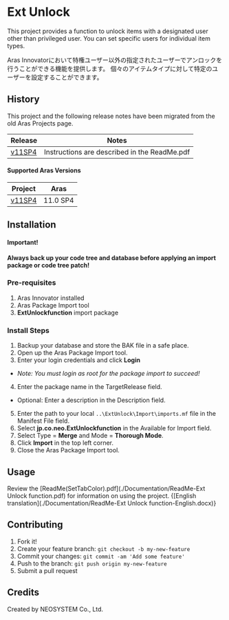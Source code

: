 # Ext Unlock
This project provides a function to unlock items with a designated user other than privileged user. You can set specific users for individual item types.

Aras Innovatorにおいて特権ユーザー以外の指定されたユーザーでアンロックを行うことができる機能を提供します。 個々のアイテムタイプに対して特定のユーザーを設定することができます。

## History

This project and the following release notes have been migrated from the old Aras Projects page.

Release | Notes
--------|--------
[v11SP4](https://github.com/ArasLabs/ext-unlock/releases/tag/v11SP4) | Instructions are described in the ReadMe.pdf

#### Supported Aras Versions

Project | Aras
--------|------
[v11SP4](https://github.com/ArasLabs/ext-unlock/releases/tag/v11SP4) | 11.0 SP4

## Installation

#### Important!
**Always back up your code tree and database before applying an import package or code tree patch!**

### Pre-requisites

1. Aras Innovator installed
2. Aras Package Import tool
3. **ExtUnlockfunction** import package

### Install Steps

1. Backup your database and store the BAK file in a safe place.
2. Open up the Aras Package Import tool.
3. Enter your login credentials and click **Login**
  * _Note: You must login as root for the package import to succeed!_
4. Enter the package name in the TargetRelease field.
  * Optional: Enter a description in the Description field.
5. Enter the path to your local `..\ExtUnlock\Import\imports.mf` file in the Manifest File field.
6. Select **jp.co.neo.ExtUnlockfunction** in the Available for Import field.
7. Select Type = **Merge** and Mode = **Thorough Mode**.
8. Click **Import** in the top left corner.
9. Close the Aras Package Import tool.

## Usage

Review the [ReadMe(SetTabColor).pdf](./Documentation/ReadMe-Ext Unlock function.pdf) for information on using the project. {[English translation](./Documentation/ReadMe-Ext Unlock function-English.docx)}

## Contributing

1. Fork it!
2. Create your feature branch: `git checkout -b my-new-feature`
3. Commit your changes: `git commit -am 'Add some feature'`
4. Push to the branch: `git push origin my-new-feature`
5. Submit a pull request

## Credits

Created by NEOSYSTEM Co., Ltd.
